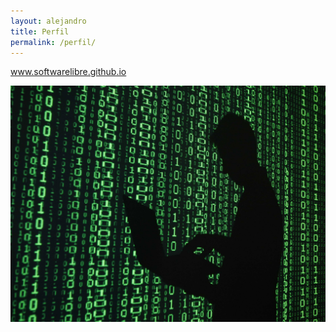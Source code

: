 ```yaml
---
layout: alejandro
title: Perfil
permalink: /perfil/
---
```


www.softwarelibre.github.io
<!DOCTYPE html>
<IMG SRC="/images/hacker.jpg"/>

